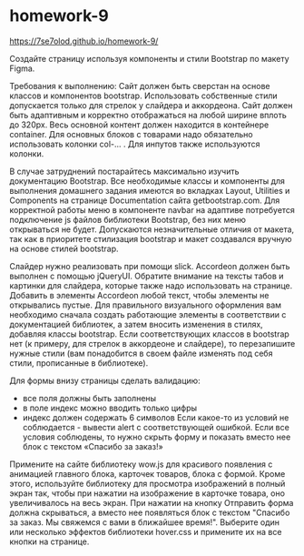 # homework-9

https://7se7olod.github.io/homework-9/

Cоздайте страницу используя компоненты и стили Bootstrap по макету Figma. 

Требования к выполнению:
Сайт должен быть сверстан на основе классов и компонентов bootstrap. Использовать собственные стили допускается только для стрелок у слайдера и аккордеона. 
Сайт должен быть адаптивным и корректно отображаться на любой ширине вплоть до 320px.
Весь основной контент должен находится в контейнере container.
Для основных блоков с товарами надо обязательно использовать колонки col-... . Для инпутов также используются колонки.

В случае затруднений постарайтесь максимально изучить документацию Bootstrap. Все необходимые классы и компоненты для выполнения домашнего задания имеются во вкладках Layout, Utilities и Components на странице Documentation сайта getbootstrap.com. Для корректной работы меню в компоненте navbar на адаптиве потребуется подключение js файлов библиотеки Bootstrap, без них меню открываться не будет. 
Допускаются незначительные отличия от макета, так как в приоритете стилизация bootstrap и макет создавался вручную на основе стилей bootstrap.

Слайдер нужно реализовать при помощи slick.
Accordeon должен быть выполнен с помощью jQueryUI. Обратите внимание на тексты табов и картинки для слайдера, которые также надо использовать на странице. Добавить в элементы Accordeon любой текст, чтобы элементы не открывались пустые.
Для правильного визуального оформления вам необходимо сначала создать работающие элементы в соответствии с документацией библиотек, а затем вносить изменения в стилях, добавляя классы bootstrap. Если соответствующих классов в bootstrap нет (к примеру, для стрелок в аккордеоне и слайдере), то перезапишите нужные стили (вам понадобится в своем файле изменять под себя стили, прописанные в библиотеке).

Для формы внизу страницы сделать валидацию:
- все поля должны быть заполнены
- в поле индекс можно вводить только цифры
- индекс должен содержать 6 символов
Если какое-то из условий не соблюдается - вывести alert с соответствующей ошибкой.
Если все условия соблюдены, то нужно скрыть форму и показать вместо нее блок с текстом «Спасибо за заказ!»

Примените на сайте библиотеку wow.js для красивого появления с анимацией главного блока, карточек товаров, блока с формой. Кроме этого, используйте библиотеку для просмотра изображений в полный экран так, чтобы при нажатии на изображение в карточке товара, оно увеличивалось на весь экран. При нажатии на кнопку Отправить форма должна скрываться, а вместо нее появляться блок с текстом "Спасибо за заказ. Мы свяжемся с вами в ближайшее время!". Выберите один или несколько эффектов библиотеки hover.css и примените их на все кнопки на странице.
